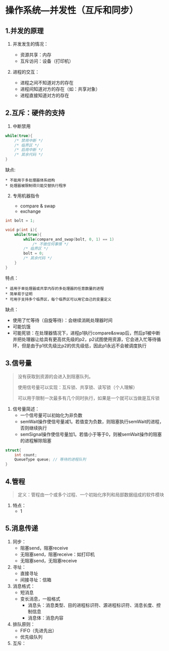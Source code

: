 # 操作系统—并发性（互斥和同步）

> 

## 1.并发的原理

1. 并发发生的情况：
	* 资源共享：内存
	* 互斥访问：设备（打印机）
	
2. 进程的交互：
	* 进程之间不知道对方的存在
	* 进程间知道对方的存在（如：共享对象）
	* 进程直接知道对方的存在
	
## 2.互斥：硬件的支持

1. 中断禁用
```c
while(true){
	/* 禁用中断 */
	/* 临界区 */
	/* 启用中断 */
	/* 其余代码 */
}
```

缺点:

	* 不能用于多处理器体系结构
	* 处理器被限制得只能交替执行程序



2. 专用机器指令

   * compare & swap
   * exchange

```c
int bolt = 1;

void p(int i){
	while(true){
        while(compare_and_swap(bolt, 0, 1) == 1)
            /* 不做任何事情 */
        /* 临界区 */
        bolt = 0;
        /* 其余代码 */
    }
}
```

特点：

	* 适用于单处理器或共享内存的多处理器的任意数量的进程
	* 简单易于证明
	* 可用于支持多个临界区，每个临界区可以用它自己的变量定义

缺点：

* 使用了忙等待（自旋等待）：会继续消耗处理器时间
* 可能饥饿
* 可能死锁：在处理器情况下，进程p1执行compare&swap后，然后p1被中断并把处理器让给具有更高优先级的p2，p2试图使用资源，它会进入忙等待循环，但是由于p1优先级比p2的优先级低，因此p1永远不会被调度执行

## 3.信号量

> 没有获取到资源的会进入到阻塞队列。
>
> 使用信号量可以实现：互斥锁、共享锁、读写锁（个人理解）
>
> 可以用于限制一次最多有几个同时执行，如果是一个就可以当做是互斥锁

1. 信号量简述：
   * 一个信号量可以初始化为非负数
   * semWait操作使信号量减1。若值变为负数，则阻塞执行semWait的进程，否则继续执行
   * semSignal操作使信号量加1。若值小于等于0，则被semWait操作的阻塞的进程解除阻塞

```c
struct{
	int count;
    QueueType queue; // 等待的进程队列
}
```

## 4.管程

> 定义：管程由一个或多个过程、一个初始化序列和局部数据组成的软件模块

1. 特点：
   * 1



## 5.消息传递

1. 同步：
   * 阻塞send，阻塞receive
   * 无阻塞send，阻塞receive：如打印机
   * 无阻塞send，无阻塞receive
2. 寻址：
   * 直接寻址
   * 间接寻址：信箱
3. 消息格式：
   * 短消息
   * 变长消息，一般格式
     * 消息头：消息类型、目的进程标识符、源进程标识符、消息长度、控制信息
     * 消息体：消息内容
4. 排队原则：
   * FIFO（先进先出）
   * 优先级队列
5. 互斥：